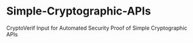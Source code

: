 # Simple-Cryptographic-APIs
CryptoVerif Input for Automated Security Proof of Simple Cryptographic APIs
